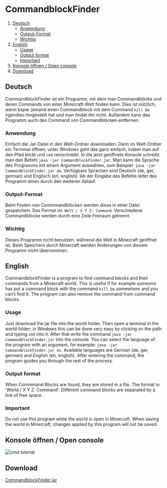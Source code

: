 # CommandblockFinder

1. [Deutsch](#deutsch)
   - [Anwendung](#anwendung)
   - [Output-Format](#output-format)
   - [Wichtig](#wichtig)
2. [English](#english)
   - [Usage](#usage)
   - [Output format](#output-format-1)
   - [Important](#important)
3. [Konsole öffnen / Open console](#konsole-öffnen--open-console)
4. [Download](#download)

## Deutsch
CommandblockFinder ist ein Programm, mit dem man Commandblöcke und deren Commands von einer Minecraft-Welt finden kann. Dies ist nützlich, wenn bspw. jemand einen Commandblock mit dem Command `kill @a` irgendwo hingestellt hat und man findet ihn nicht. Außerdem kann das Programm auch den Command von Commandblöcken entfernen.
### Anwendung
Einfach die Jar-Datei in den Welt-Ordner downloaden. Dann im Welt-Ordner ein Terminal öffnen; unter Windows geht das ganz einfach, indem man auf den Pfad klickt und `cmd` reinschreibt. In die jetzt geöffnete Konsole schreibt man den Befehl `java -jar CommandblockFinder.jar`. Man kann die Sprache des Programms mit einem Argument auswählen, zum Beispiel: `java -jar CommandblockFinder.jar de`. Verfügbare Sprachen sind Deutsch (de, ger, german) und Englisch (en, english). Ab der Eingabe des Befehls leitet das Programm einen durch den weiteren Ablauf.
### Output-Format
Beim Finden von Commmandblöcken werden diese in einer Datei gespeichert. Das Format ist: `Welt / X Y Z: Command`. Verschiedene Commandblöcke werden durch eine Zeile Freiraum getrennt.
### Wichtig
Dieses Programm nicht benutzen, während die Welt in Minecraft geöffnet ist. Beim Speichern durch Minecraft werden Änderungen von diesem Programm nicht übernommen.

## English
CommandblockFinder is a program to find command blocks and their commands from a Minecraft world. This is useful if for example someone has put a command block with the command `kill @a` somewhere and you can't find it. The program can also remove the command from command blocks.
### Usage
Just download the jar file into the world folder. Then open a terminal in the world folder; in Windows this can be done very easy by clicking on the path and typing `cmd` into it. After that write the command `java -jar CommandblockFinder.jar` into the console. You can select the language of the program with an argument, for example: `java -jar CommandblockFinder.jar en`. Available languages are German (de, ger, german) and English (en, english). After entering the command, the program guides you through the rest of the process.
### Output format
When Commmand Blocks are found, they are stored in a file. The format is: 'World / X Y Z: Command'. Different command blocks are separated by a line of free space.
### Important
Do not use this program while the world is open in Minecraft. When saving the world in Minecraft, changes applied by this program will not be saved.

## Konsole öffnen / Open console
![cmd tutorial](https://github.com/Rapha149/CommandblockFinder/blob/master/cmd.gif)

## Download
[CommandblockFinder.jar](https://www.dropbox.com/s/ll9qjp9p9z0jksp/CommandblockFinder.jar?dl=1)
